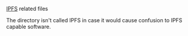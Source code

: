 [IPFS](https://ipfs.io) related files

The directory isn't called IPFS in case it would cause confusion to IPFS
capable software.
